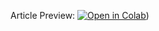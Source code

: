 Article Preview:
[![Open in Colab](https://colab.research.google.com/assets/colab-badge.svg)](https://colab.research.google.com/github/Dr-Hutchinson/programming_historian/blob/main/Hutchinson_draft_2.ipynb))
